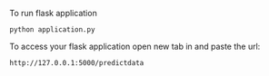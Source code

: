 To run flask application 

```
python application.py
```


To access your flask application open new tab in and paste the url:
```
http://127.0.0.1:5000/predictdata
```
